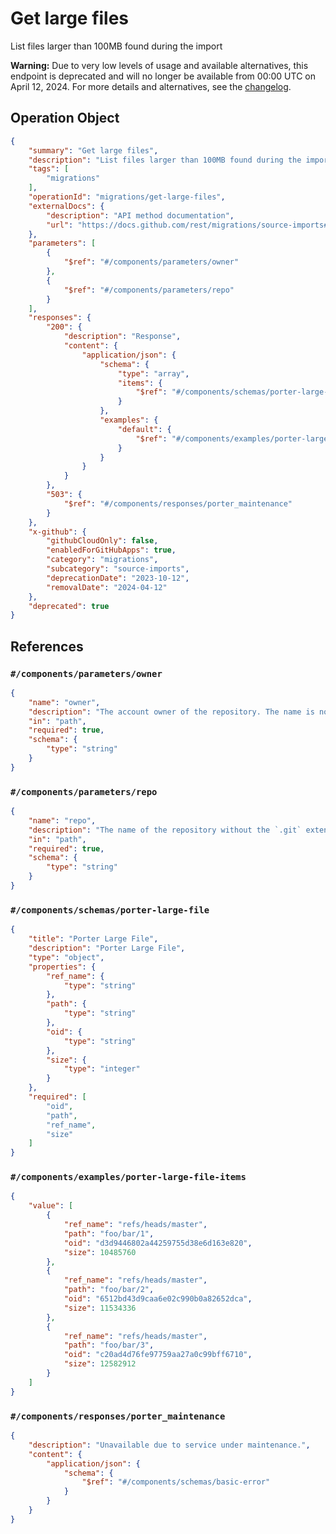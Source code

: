 # Get large files

List files larger than 100MB found during the import

**Warning:** Due to very low levels of usage and available alternatives, this endpoint is deprecated and will no longer be available from 00:00 UTC on April 12, 2024. For more details and alternatives, see the [changelog](https://gh.io/source-imports-api-deprecation).


## Operation Object

```json
{
    "summary": "Get large files",
    "description": "List files larger than 100MB found during the import\n\n**Warning:** Due to very low levels of usage and available alternatives, this endpoint is deprecated and will no longer be available from 00:00 UTC on April 12, 2024. For more details and alternatives, see the [changelog](https://gh.io/source-imports-api-deprecation).\n",
    "tags": [
        "migrations"
    ],
    "operationId": "migrations/get-large-files",
    "externalDocs": {
        "description": "API method documentation",
        "url": "https://docs.github.com/rest/migrations/source-imports#get-large-files"
    },
    "parameters": [
        {
            "$ref": "#/components/parameters/owner"
        },
        {
            "$ref": "#/components/parameters/repo"
        }
    ],
    "responses": {
        "200": {
            "description": "Response",
            "content": {
                "application/json": {
                    "schema": {
                        "type": "array",
                        "items": {
                            "$ref": "#/components/schemas/porter-large-file"
                        }
                    },
                    "examples": {
                        "default": {
                            "$ref": "#/components/examples/porter-large-file-items"
                        }
                    }
                }
            }
        },
        "503": {
            "$ref": "#/components/responses/porter_maintenance"
        }
    },
    "x-github": {
        "githubCloudOnly": false,
        "enabledForGitHubApps": true,
        "category": "migrations",
        "subcategory": "source-imports",
        "deprecationDate": "2023-10-12",
        "removalDate": "2024-04-12"
    },
    "deprecated": true
}
```

## References

### `#/components/parameters/owner`

```json
{
    "name": "owner",
    "description": "The account owner of the repository. The name is not case sensitive.",
    "in": "path",
    "required": true,
    "schema": {
        "type": "string"
    }
}
```

### `#/components/parameters/repo`

```json
{
    "name": "repo",
    "description": "The name of the repository without the `.git` extension. The name is not case sensitive.",
    "in": "path",
    "required": true,
    "schema": {
        "type": "string"
    }
}
```

### `#/components/schemas/porter-large-file`

```json
{
    "title": "Porter Large File",
    "description": "Porter Large File",
    "type": "object",
    "properties": {
        "ref_name": {
            "type": "string"
        },
        "path": {
            "type": "string"
        },
        "oid": {
            "type": "string"
        },
        "size": {
            "type": "integer"
        }
    },
    "required": [
        "oid",
        "path",
        "ref_name",
        "size"
    ]
}
```

### `#/components/examples/porter-large-file-items`

```json
{
    "value": [
        {
            "ref_name": "refs/heads/master",
            "path": "foo/bar/1",
            "oid": "d3d9446802a44259755d38e6d163e820",
            "size": 10485760
        },
        {
            "ref_name": "refs/heads/master",
            "path": "foo/bar/2",
            "oid": "6512bd43d9caa6e02c990b0a82652dca",
            "size": 11534336
        },
        {
            "ref_name": "refs/heads/master",
            "path": "foo/bar/3",
            "oid": "c20ad4d76fe97759aa27a0c99bff6710",
            "size": 12582912
        }
    ]
}
```

### `#/components/responses/porter_maintenance`

```json
{
    "description": "Unavailable due to service under maintenance.",
    "content": {
        "application/json": {
            "schema": {
                "$ref": "#/components/schemas/basic-error"
            }
        }
    }
}
```